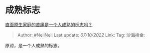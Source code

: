 # 成熟标志

[直面原生家庭的苦痛是一个人成熟的标志吗？](https://www.zhihu.com/question/555894120/answer/2703303494)

> Author: #NellNell
> Last update: *07/10/2022*
> Link:
> Tag:
> 沙海拾金:

原谅，是一个人成熟的标志。
